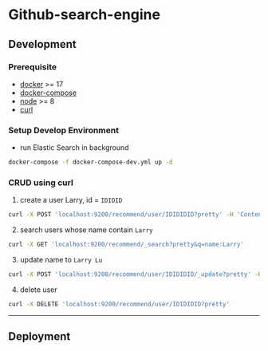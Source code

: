 # Github-search-engine

## Development

### Prerequisite

- [docker](https://docs.docker.com/install/#supported-platforms) >= 17
- [docker-compose](https://docs.docker.com/compose/install/#install-compose)
- [node](https://nodejs.org/en/) >= 8
- [curl](https://curl.haxx.se/download.html)

### Setup Develop Environment

- run Elastic Search in background

```bash
docker-compose -f docker-compose-dev.yml up -d
```

### CRUD using curl

1.  create a user Larry, id = `IDIDID`

```bash
curl -X POST 'localhost:9200/recommend/user/IDIDIDID?pretty' -H 'Content-Type: application/json' -d '{"name": "Larry", "birth": "850806"}'
```

2.  search users whose name contain `Larry`

```bash
curl -X GET 'localhost:9200/recommend/_search?pretty&q=name:Larry'
```

3.  update name to `Larry Lu`

```bash
curl -X POST 'localhost:9200/recommend/user/IDIDIDID/_update?pretty' -H 'Content-Type: application/json' -d '{"doc": {"name": "Larry Lu"}}'
```

4.  delete user

```bash
curl -X DELETE 'localhost:9200/recommend/user/IDIDIDID?pretty'
```

---

## Deployment
